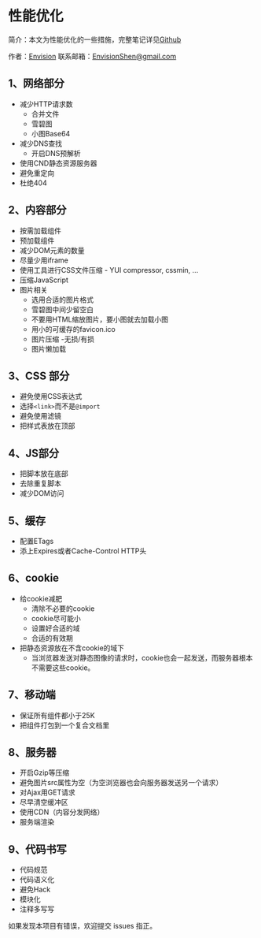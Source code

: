 # 性能优化

简介：本文为性能优化的一些措施，完整笔记详见[Github](https://github.com/MrEnvision/Front-end_learning_notes)

作者：[Envision](https://github.com/MrEnvision) 联系邮箱：[EnvisionShen@gmail.com](mailto:EnvisionShen@gmail.com)

## 1、网络部分

* 减少HTTP请求数
  * 合并文件
  * 雪碧图
  * 小图Base64
* 减少DNS查找
  * 开启DNS预解析
* 使用CND静态资源服务器
* 避免重定向
* 杜绝404

## 2、内容部分

* 按需加载组件
* 预加载组件
* 减少DOM元素的数量
* 尽量少用iframe
* 使用工具进行CSS文件压缩 - YUI compressor, cssmin, ...
* 压缩JavaScript
* 图片相关
  * 选用合适的图片格式
  * 雪碧图中间少留空白
  * 不要用HTML缩放图片，要小图就去加载小图
  * 用小的可缓存的favicon.ico
  * 图片压缩 -无损/有损
  * 图片懒加载

## 3、CSS 部分

* 避免使用CSS表达式
* 选择`<link>`而不是`@import`
* 避免使用滤镜
* 把样式表放在顶部

## 4、JS部分

* 把脚本放在底部
* 去除重复脚本
* 减少DOM访问

## 5、缓存

* 配置ETags
* 添上Expires或者Cache-Control HTTP头

## 6、cookie

* 给cookie减肥
  * 清除不必要的cookie
  * cookie尽可能小
  * 设置好合适的域
  * 合适的有效期
* 把静态资源放在不含cookie的域下
  * 当浏览器发送对静态图像的请求时，cookie也会一起发送，而服务器根本不需要这些cookie。

## 7、移动端

* 保证所有组件都小于25K
* 把组件打包到一个复合文档里

## 8、服务器

* 开启Gzip等压缩
* 避免图片src属性为空（为空浏览器也会向服务器发送另一个请求）
* 对Ajax用GET请求
* 尽早清空缓冲区
* 使用CDN（内容分发网络）
* 服务端渲染

## 9、代码书写

* 代码规范
* 代码语义化
* 避免Hack
* 模块化
* 注释多写写

如果发现本项目有错误，欢迎提交 issues 指正。

